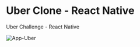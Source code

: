 # Uber Clone - React Native
Uber Challenge - React Native 

![App-Uber](https://user-images.githubusercontent.com/22848246/143037524-bfaf8caa-0bb8-4f6a-9255-9f45c1b02a23.jpg)
